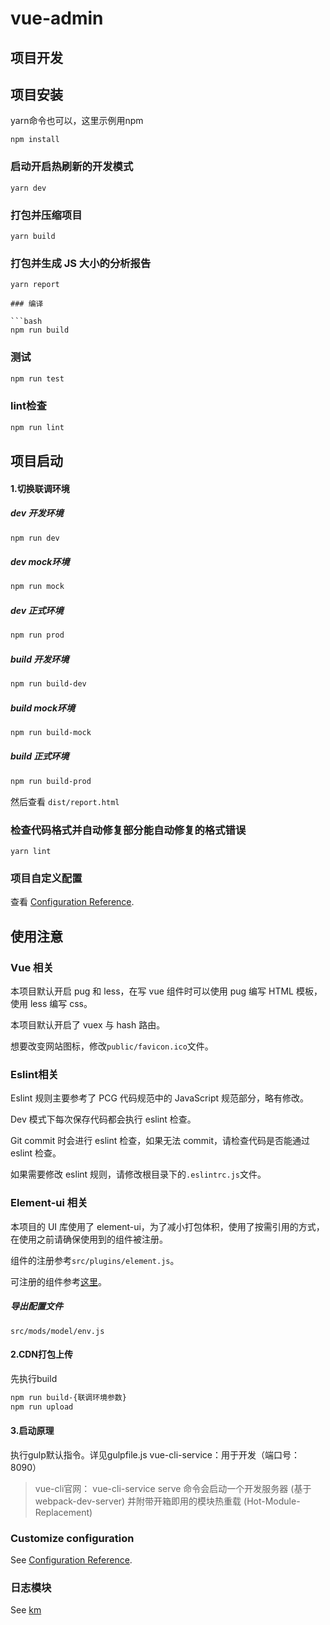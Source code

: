 # vue-admin

## 项目开发
## 项目安装

yarn命令也可以，这里示例用npm

```
npm install
```

### 启动开启热刷新的开发模式
```
yarn dev
```

### 打包并压缩项目
```
yarn build
```

### 打包并生成 JS 大小的分析报告
```
yarn report

### 编译

```bash
npm run build
```

### 测试

```bash
npm run test
```

### lint检查
```bash
npm run lint
```
## 项目启动

#### 1.切换联调环境


##### dev 开发环境
```bash
npm run dev
```

##### dev mock环境
```bash
npm run mock
```

##### dev 正式环境
```bash
npm run prod
```


##### build 开发环境
```bash
npm run build-dev
```

##### build mock环境
```bash
npm run build-mock
```

##### build 正式环境
```bash
npm run build-prod
```
然后查看 `dist/report.html`

### 检查代码格式并自动修复部分能自动修复的格式错误
```
yarn lint
```

### 项目自定义配置
查看 [Configuration Reference](https://cli.vuejs.org/config/).

## 使用注意

### Vue 相关

本项目默认开启 pug 和 less，在写 vue 组件时可以使用 pug 编写 HTML 模板，使用 less 编写 css。

本项目默认开启了 vuex 与 hash 路由。

想要改变网站图标，修改`public/favicon.ico`文件。

### Eslint相关

Eslint 规则主要参考了 PCG 代码规范中的 JavaScript 规范部分，略有修改。

Dev 模式下每次保存代码都会执行 eslint 检查。

Git commit 时会进行 eslint 检查，如果无法 commit，请检查代码是否能通过 eslint 检查。

如果需要修改 eslint 规则，请修改根目录下的`.eslintrc.js`文件。

### Element-ui 相关

本项目的 UI 库使用了 element-ui，为了减小打包体积，使用了按需引用的方式，在使用之前请确保使用到的组件被注册。

组件的注册参考`src/plugins/element.js`。

可注册的组件参考[这里](https://element.eleme.cn/#/zh-CN/component/quickstart#yin-ru-element)。


##### 导出配置文件
```
src/mods/model/env.js
```


#### 2.CDN打包上传

先执行build

```bash
npm run build-{联调环境参数}
npm run upload
```

#### 3.启动原理
执行gulp默认指令。详见gulpfile.js
vue-cli-service：用于开发（端口号：8090）
> vue-cli官网：
vue-cli-service serve 命令会启动一个开发服务器 (基于 webpack-dev-server) 并附带开箱即用的模块热重载 (Hot-Module-Replacement)

### Customize configuration
See [Configuration Reference](https://cli.vuejs.org/config/).


### 日志模块

See [km](http://km.oa.com/group/35420/articles/show/400177)
